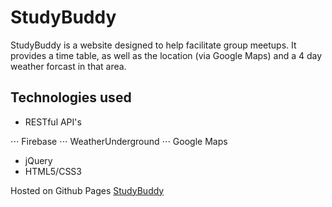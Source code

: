 # StudyBuddy

StudyBuddy is a website designed to help facilitate group meetups. It provides a time table, as well as the location (via Google Maps) and a 4 day weather forcast in that area.

## Technologies used
- RESTful API's

⋅⋅⋅ Firebase
⋅⋅⋅ WeatherUnderground
⋅⋅⋅ Google Maps
- jQuery
- HTML5/CSS3

Hosted on Github Pages [StudyBuddy](https://tannerwwhite.github.io/study_buddy/)
